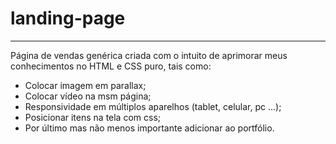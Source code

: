 # landing-page
---
Página de vendas genérica criada com o intuito de aprimorar meus conhecimentos no HTML e CSS puro, tais como:
- Colocar imagem em parallax;
- Colocar vídeo na msm página;
- Responsividade em múltiplos aparelhos (tablet, celular, pc ...);
- Posicionar itens na tela com css;
- Por último mas não menos importante adicionar ao portfólio.

